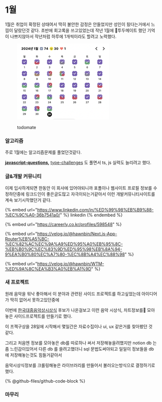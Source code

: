 # 1월



1월은 취업이 확정된 상태여서 딱히 불안한 감정은 안들었지만 성인이 됬다는거에서 느낌이 달랐던것 같다. 초반에 회고록을 쓰고있었는데  작년 1월에 투두메이트 했던 기억이 나쁘지않아서 작년처럼 하루에 1개씩이라도 할려고 노력했다.

<div align="left">

<figure><img src="../../.gitbook/assets/image (1) (1).png" alt="" width="304"><figcaption><p>todomate</p></figcaption></figure>

</div>



### 알고리즘

주로 1월에는 알고리즘문제를 풀었던것같다.

[**javascript-questions**](https://github.com/lydiahallie/javascript-questions)**,** [type-challenges](https://github.com/type-challenges/type-challenges) 도 풀면서 ts, js 실력도 늘리려고 했다.



### 글&개발 커뮤니티

이제 입사하게되면 한동안 이 회사에 있어야되니까 포폴이나 웹사이트 프로필 정보를 수정하던중에 링크드인이 좋은글도많고 자극이되는거같아서 이런 개발커뮤니티사이트를 계속 보기시작했던거 같다.

{% embed url="https://www.linkedin.com/in/%ED%99%98%EB%B9%88-%EC%9C%A0-36b7541a0/" %}
linkedin
{% endembed %}

{% embed url="https://careerly.co.kr/profiles/598548" %}

{% embed url="https://velog.io/@hawnbin/Next.js-App-Router%EB%A5%BC-%EC%82%AC%EC%9A%A9%ED%95%A0%EB%95%8C-%EB%B0%9C%EC%83%9D%ED%95%98%EB%8A%94-9%EA%B0%80%EC%A7%80-%EC%8B%A4%EC%88%98" %}

{% embed url="https://velog.io/@hawnbin/WTM-%ED%9A%8C%EA%B3%A0%EB%A1%9D" %}



### 새 프로젝트

원래 음악을 워낙 좋아해서 이 분야과 관련된 사이드 프로젝트를 하고싶었는데 아이디어가 딱히 없어서 못하고있던중에

이번에 [한국대중음악상시상식](https://koreanmusicawards.com/nominees/genre-2024/) 후보가 나온걸보고 이런 음악 시상식, 차트정보를 모아놓은 사이드프로젝트를 만들기로 했다.

이 프젝구상을 28일에 시작해서 몇일간은 자료수집이나 ui, ux 같은거를 찾아봤던 것 같다.

그리고 처음엔 정보를 모아놓은 db를 따로하나 써서 저장해놓을려했지만 notion db 는 좀 느린감이있어서 다른 db 를 쓸려고했더니 sql 문법도써야되고 일일이 정보들을 db 에 저장해놓는것도 힘들거같아서

음악시상식정보를 크롤링해놓은 라이브러리를 만들어서 불러오는방식으로 결정하기로했다.

{% @github-files/github-code-block %}



### 마무리






